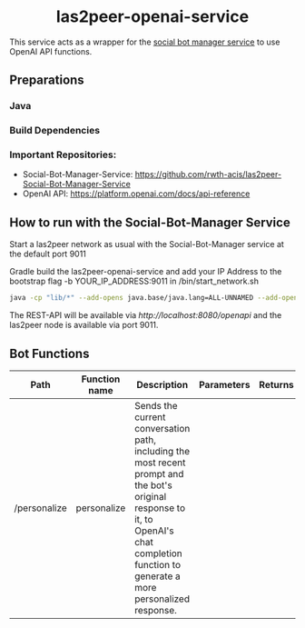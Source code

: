 <h1 align="center">las2peer-openai-service</h1>

This service acts as a wrapper for the [social bot manager service](https://github.com/rwth-acis/las2peer-social-bot-manager-service) to use OpenAI API functions. 

## Preparations

### Java


### Build Dependencies


### Important Repositories: 

- Social-Bot-Manager-Service: https://github.com/rwth-acis/las2peer-Social-Bot-Manager-Service
- OpenAI API: https://platform.openai.com/docs/api-reference

How to run with the Social-Bot-Manager Service
-------------------

Start a las2peer network as usual with the Social-Bot-Manager service at the default port 9011

Gradle build the las2peer-openai-service and add your IP Address to the bootstrap flag -b YOUR_IP_ADDRESS:9011 in /bin/start_network.sh

```bash
java -cp "lib/*" --add-opens java.base/java.lang=ALL-UNNAMED --add-opens java.base/java.util=ALL-UNNAMED i5.las2peer.tools.L2pNodeLauncher --port 9012 -b YOUR_IP_ADDRESS:9011 --service-directory service uploadStartupDirectory startService\(\'i5.las2peer.services.openAIService.OpenAIService@1.0.0\'\) startWebConnector interactive
```



The REST-API will be available via *http://localhost:8080/openapi* and the las2peer node is available via port 9011.

## Bot Functions

| Path | Function name | Description | Parameters | Returns |
|-----|-----|-------------|---------|---------------|
| /personalize | personalize | Sends the current conversation path, including the most recent prompt and the bot's original response to it, to OpenAI's chat completion function to generate a more personalized response. |  | |
